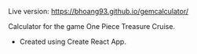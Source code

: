 Live version: https://bhoang93.github.io/gemcalculator/

Calculator for the game One Piece Treasure Cruise.

- Created using Create React App.
